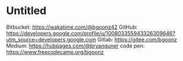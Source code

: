 # Untitled

Bitbucket: https://wakatime.com/@bgoonz42
GitHub: https://developers.google.com/profile/u/100803355943326309646?utm_source=developers.google.com
Gitlab: https://gitee.com/bgoonz
Medium: https://hubpages.com/@bryanguner
code pen: https://www.freecodecamp.org/bgoonz